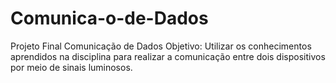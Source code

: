 # Comunica-o-de-Dados
Projeto Final Comunicação de Dados
Objetivo: Utilizar os conhecimentos aprendidos na disciplina para realizar a comunicação entre dois dispositivos por meio de sinais luminosos.
